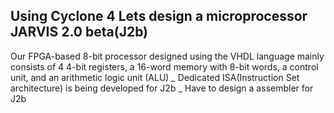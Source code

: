 ## Using Cyclone 4 Lets design a microprocessor JARVIS 2.0 beta(J2b)

Our FPGA-based 8-bit processor designed using the VHDL language mainly consists of 4 4-bit registers, a 16-word memory with 8-bit words, a control unit, and an arithmetic logic unit (ALU)
_ Dedicated ISA(Instruction Set architecture) is being developed for J2b
_ Have to design a assembler for J2b
